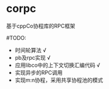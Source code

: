 # corpc
基于cppCo协程库的RPC框架

#TODO:
- 时间轮算法 √
- pb及rpc实现 √
- 应用libco中的上下文切换汇编代码 √
- 实现异步的RPC调用
- 实现m:n协程，采用共享协程池的模式
